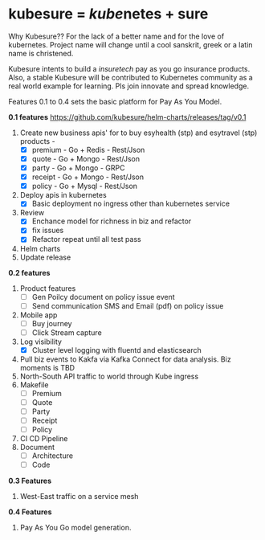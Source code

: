 # kubesure = *kube*netes + sure 

Why Kubesure?? For the lack of a better name and for the love of kubernetes. Project name will change until a cool sanskrit, greek or a latin name is christened. 

Kubesure intents to build a _insuretech_ pay as you go insurance products. Also, a stable Kubesure will be contributed to Kubernetes community as a real world example for learning. Pls join innovate and spread knowledge. 

Features 0.1 to 0.4 sets the basic platform for Pay As You Model.

**0.1 features** https://github.com/kubesure/helm-charts/releases/tag/v0.1 



1. Create new business apis' for to buy esyhealth (stp) and esytravel (stp) products - 
   - [x] premium - Go + Redis - Rest/Json
   - [x] quote - Go + Mongo  - Rest/Json
   - [x] party - Go + Mongo - GRPC  
   - [x] receipt - Go + Mongo - Rest/Json
   - [x] policy - Go + Mysql - Rest/Json
2. Deploy apis in kubernetes 
    - [x] Basic deployment no ingress other than kubernetes service
3. Review 
    - [x] Enchance model for richness in biz and refactor
    - [x] fix issues 
    - [x] Refactor repeat until all test pass 
5. Helm charts
7. Update release

**0.2 features** 

1. Product features
   - [ ] Gen Poilcy document on policy issue event
   - [ ] Send communication SMS and Email (pdf) on policy issue 
2. Mobile app
   - [ ] Buy journey 
   - [ ] Click Stream capture   
2. Log visibility
   - [X] Cluster level logging with fluentd and elasticsearch 
3. Pull biz events to Kakfa via Kafka Connect for data analysis. Biz moments is TBD
4. North-South API traffic to world through Kube ingress
5. Makefile  
   - [ ] Premium 
   - [ ] Quote
   - [ ] Party
   - [ ] Receipt
   - [ ] Policy      
6. CI CD Pipeline
7. Document 
   - [ ] Architecture 
   - [ ] Code

**0.3 Features** 

1. West-East traffic on a service mesh  

**0.4 Features**

1. Pay As You Go model generation.
